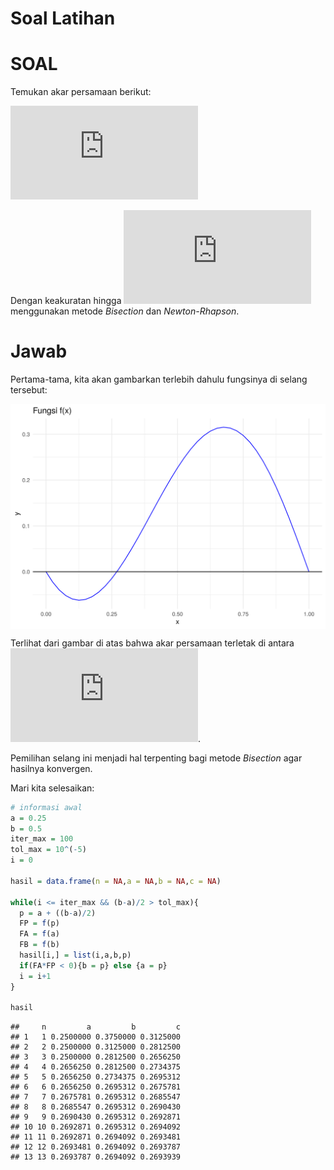 Soal Latihan
================

# SOAL

Temukan akar persamaan berikut:

  
![(x-1) \\tan{x} + x \\sin{\\pi x} = 0, x \\in
\[0,1\]](https://latex.codecogs.com/png.latex?%28x-1%29%20%5Ctan%7Bx%7D%20%2B%20x%20%5Csin%7B%5Cpi%20x%7D%20%3D%200%2C%20x%20%5Cin%20%5B0%2C1%5D
"(x-1) \\tan{x} + x \\sin{\\pi x} = 0, x \\in [0,1]")  

Dengan keakuratan hingga
![10^{-5}](https://latex.codecogs.com/png.latex?10%5E%7B-5%7D "10^{-5}")
menggunakan metode *Bisection* dan *Newton-Rhapson*.

# Jawab

Pertama-tama, kita akan gambarkan terlebih dahulu fungsinya di selang
tersebut:

<img src="readme_files/figure-gfm/unnamed-chunk-2-1.png" width="672" style="display: block; margin: auto;" />

Terlihat dari gambar di atas bahwa akar persamaan terletak di antara
![\[0.25,0.5\]](https://latex.codecogs.com/png.latex?%5B0.25%2C0.5%5D
"[0.25,0.5]").

Pemilihan selang ini menjadi hal terpenting bagi metode *Bisection* agar
hasilnya konvergen.

Mari kita selesaikan:

``` r
# informasi awal
a = 0.25
b = 0.5
iter_max = 100
tol_max = 10^(-5)
i = 0

hasil = data.frame(n = NA,a = NA,b = NA,c = NA)

while(i <= iter_max && (b-a)/2 > tol_max){
  p = a + ((b-a)/2)
  FP = f(p)
  FA = f(a)
  FB = f(b)
  hasil[i,] = list(i,a,b,p)
  if(FA*FP < 0){b = p} else {a = p}
  i = i+1
}

hasil
```

    ##     n         a         b         c
    ## 1   1 0.2500000 0.3750000 0.3125000
    ## 2   2 0.2500000 0.3125000 0.2812500
    ## 3   3 0.2500000 0.2812500 0.2656250
    ## 4   4 0.2656250 0.2812500 0.2734375
    ## 5   5 0.2656250 0.2734375 0.2695312
    ## 6   6 0.2656250 0.2695312 0.2675781
    ## 7   7 0.2675781 0.2695312 0.2685547
    ## 8   8 0.2685547 0.2695312 0.2690430
    ## 9   9 0.2690430 0.2695312 0.2692871
    ## 10 10 0.2692871 0.2695312 0.2694092
    ## 11 11 0.2692871 0.2694092 0.2693481
    ## 12 12 0.2693481 0.2694092 0.2693787
    ## 13 13 0.2693787 0.2694092 0.2693939
